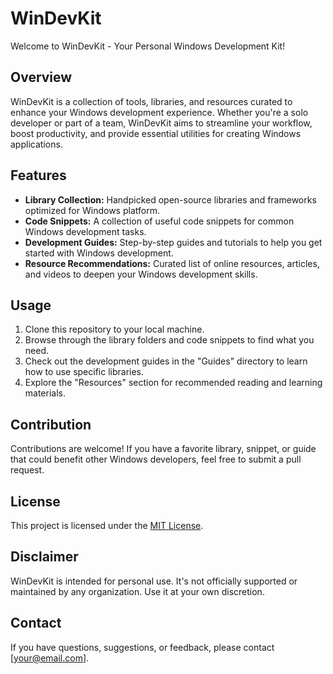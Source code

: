 # WinDevKit

Welcome to WinDevKit - Your Personal Windows Development Kit!

## Overview

WinDevKit is a collection of tools, libraries, and resources curated to enhance your Windows development experience. Whether you're a solo developer or part of a team, WinDevKit aims to streamline your workflow, boost productivity, and provide essential utilities for creating Windows applications.

## Features

- **Library Collection:** Handpicked open-source libraries and frameworks optimized for Windows platform.
- **Code Snippets:** A collection of useful code snippets for common Windows development tasks.
- **Development Guides:** Step-by-step guides and tutorials to help you get started with Windows development.
- **Resource Recommendations:** Curated list of online resources, articles, and videos to deepen your Windows development skills.

## Usage

1. Clone this repository to your local machine.
2. Browse through the library folders and code snippets to find what you need.
3. Check out the development guides in the "Guides" directory to learn how to use specific libraries.
4. Explore the "Resources" section for recommended reading and learning materials.

## Contribution

Contributions are welcome! If you have a favorite library, snippet, or guide that could benefit other Windows developers, feel free to submit a pull request.

## License

This project is licensed under the [MIT License](LICENSE).

## Disclaimer

WinDevKit is intended for personal use. It's not officially supported or maintained by any organization. Use it at your own discretion.

## Contact

If you have questions, suggestions, or feedback, please contact [your@email.com].

